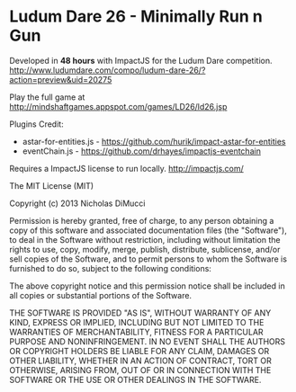Ludum Dare 26 - Minimally Run n Gun
======
Developed in **48 hours** with ImpactJS for the Ludum Dare competition.
http://www.ludumdare.com/compo/ludum-dare-26/?action=preview&uid=20275

Play the full game at http://mindshaftgames.appspot.com/games/LD26/ld26.jsp

Plugins Credit:
* astar-for-entities.js - https://github.com/hurik/impact-astar-for-entities
* eventChain.js - https://github.com/drhayes/impactjs-eventchain

Requires a ImpactJS license to run locally.
http://impactjs.com/

The MIT License (MIT)

Copyright (c) 2013 Nicholas DiMucci

Permission is hereby granted, free of charge, to any person obtaining a copy of
this software and associated documentation files (the "Software"), to deal in
the Software without restriction, including without limitation the rights to
use, copy, modify, merge, publish, distribute, sublicense, and/or sell copies of
the Software, and to permit persons to whom the Software is furnished to do so,
subject to the following conditions:

The above copyright notice and this permission notice shall be included in all
copies or substantial portions of the Software.

THE SOFTWARE IS PROVIDED "AS IS", WITHOUT WARRANTY OF ANY KIND, EXPRESS OR
IMPLIED, INCLUDING BUT NOT LIMITED TO THE WARRANTIES OF MERCHANTABILITY, FITNESS
FOR A PARTICULAR PURPOSE AND NONINFRINGEMENT. IN NO EVENT SHALL THE AUTHORS OR
COPYRIGHT HOLDERS BE LIABLE FOR ANY CLAIM, DAMAGES OR OTHER LIABILITY, WHETHER
IN AN ACTION OF CONTRACT, TORT OR OTHERWISE, ARISING FROM, OUT OF OR IN
CONNECTION WITH THE SOFTWARE OR THE USE OR OTHER DEALINGS IN THE SOFTWARE.

